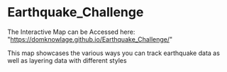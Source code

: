 # Earthquake_Challenge

The Interactive Map can be Accessed here: "https://domknowlage.github.io/Earthquake_Challenge/"

This map showcases the various ways you can track earthquake data as well as layering data with different styles
